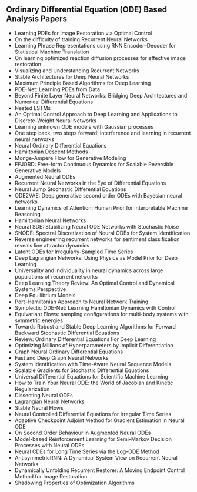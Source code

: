 <h2> Ordinary Differential Equation (ODE) Based Analysis Papers  </h2>

<ul>

 <li><a target="_blank" href="https://github.com/manjunath5496/Ordinary-Differential-Equation-Based-Analysis-Papers/blob/master/ode(1).pdf" style="text-decoration:none;">Learning PDEs for Image Restoration via Optimal Control</a></li>


 <li><a target="_blank" href="https://github.com/manjunath5496/Ordinary-Differential-Equation-Based-Analysis-Papers/blob/master/ode(2).pdf" style="text-decoration:none;">On the difficulty of training Recurrent Neural Networks</a></li>

<li><a target="_blank" href="https://github.com/manjunath5496/Ordinary-Differential-Equation-Based-Analysis-Papers/blob/master/ode(3).pdf" style="text-decoration:none;">Learning Phrase Representations using RNN Encoder–Decoder for Statistical Machine Translation</a></li>
 <li><a target="_blank" href="https://github.com/manjunath5496/Ordinary-Differential-Equation-Based-Analysis-Papers/blob/master/ode(4).pdf" style="text-decoration:none;">On learning optimized reaction diffusion processes for effective image restoration</a></li>                              
<li><a target="_blank" href="https://github.com/manjunath5496/Ordinary-Differential-Equation-Based-Analysis-Papers/blob/master/ode(5).pdf" style="text-decoration:none;">Visualizing and Understanding Recurrent Networks</a></li>
<li><a target="_blank" href="https://github.com/manjunath5496/Ordinary-Differential-Equation-Based-Analysis-Papers/blob/master/ode(6).pdf" style="text-decoration:none;">Stable Architectures for Deep Neural Networks</a></li>
 <li><a target="_blank" href="https://github.com/manjunath5496/Ordinary-Differential-Equation-Based-Analysis-Papers/blob/master/ode(7).pdf" style="text-decoration:none;">Maximum Principle Based Algorithms for Deep Learning</a></li>

 <li><a target="_blank" href="https://github.com/manjunath5496/Ordinary-Differential-Equation-Based-Analysis-Papers/blob/master/ode(8).pdf" style="text-decoration:none;"> PDE-Net: Learning PDEs from Data</a></li>
   <li><a target="_blank" href="https://github.com/manjunath5496/Ordinary-Differential-Equation-Based-Analysis-Papers/blob/master/ode(9).pdf" style="text-decoration:none;">
Beyond Finite Layer Neural Networks: Bridging Deep Architectures and Numerical Differential Equations </a></li>
  
   
 <li><a target="_blank" href="https://github.com/manjunath5496/Ordinary-Differential-Equation-Based-Analysis-Papers/blob/master/ode(10).pdf" style="text-decoration:none;">Nested LSTMs</a></li>                              
<li><a target="_blank" href="https://github.com/manjunath5496/Ordinary-Differential-Equation-Based-Analysis-Papers/blob/master/ode(11).pdf" style="text-decoration:none;">An Optimal Control Approach to Deep Learning and Applications to Discrete-Weight Neural Networks</a></li>
<li><a target="_blank" href="https://github.com/manjunath5496/Ordinary-Differential-Equation-Based-Analysis-Papers/blob/master/ode(12).pdf" style="text-decoration:none;">Learning unknown ODE models with Gaussian processes</a></li>
<li><a target="_blank" href="https://github.com/manjunath5496/Ordinary-Differential-Equation-Based-Analysis-Papers/blob/master/ode(13).pdf" style="text-decoration:none;">One step back, two steps forward: interference and learning in recurrent neural networks</a></li>

<li><a target="_blank" href="https://github.com/manjunath5496/Ordinary-Differential-Equation-Based-Analysis-Papers/blob/master/ode(14).pdf" style="text-decoration:none;">Neural Ordinary Differential Equations</a></li>
                              
<li><a target="_blank" href="https://github.com/manjunath5496/Ordinary-Differential-Equation-Based-Analysis-Papers/blob/master/ode(15).pdf" style="text-decoration:none;">Hamiltonian Descent Methods</a></li>

<li><a target="_blank" href="https://github.com/manjunath5496/Ordinary-Differential-Equation-Based-Analysis-Papers/blob/master/ode(16).pdf" style="text-decoration:none;">
Monge-Ampere Flow for Generative Modeling</a></li>

  <li><a target="_blank" href="https://github.com/manjunath5496/Ordinary-Differential-Equation-Based-Analysis-Papers/blob/master/ode(17).pdf" style="text-decoration:none;">
 FFJORD: Free-form Continuous Dynamics for Scalable Reversible Generative Models</a></li>   
  
<li><a target="_blank" href="https://github.com/manjunath5496/Ordinary-Differential-Equation-Based-Analysis-Papers/blob/master/ode(18).pdf" style="text-decoration:none;">Augmented Neural ODEs</a></li> 

  
<li><a target="_blank" href="https://github.com/manjunath5496/Ordinary-Differential-Equation-Based-Analysis-Papers/blob/master/ode(19).pdf" style="text-decoration:none;">Recurrent Neural Networks in the Eye of Differential Equations</a></li> 

<li><a target="_blank" href="https://github.com/manjunath5496/Ordinary-Differential-Equation-Based-Analysis-Papers/blob/master/ode(20).pdf" style="text-decoration:none;"> Neural Jump Stochastic Differential Equations</a></li>

<li><a target="_blank" href="https://github.com/manjunath5496/Ordinary-Differential-Equation-Based-Analysis-Papers/blob/master/ode(21).pdf" style="text-decoration:none;">ODE2VAE: Deep generative second order ODEs with Bayesian neural networks</a></li>
<li><a target="_blank" href="https://github.com/manjunath5496/Ordinary-Differential-Equation-Based-Analysis-Papers/blob/master/ode(22).pdf" style="text-decoration:none;">Learning Dynamics of Attention: Human Prior for Interpretable Machine Reasoning</a></li> 
 <li><a target="_blank" href="https://github.com/manjunath5496/Ordinary-Differential-Equation-Based-Analysis-Papers/blob/master/ode(23).pdf" style="text-decoration:none;"> Hamiltonian Neural Networks</a></li> 
 

   <li><a target="_blank" href="https://github.com/manjunath5496/Ordinary-Differential-Equation-Based-Analysis-Papers/blob/master/ode(24).pdf" style="text-decoration:none;">Neural SDE: Stabilizing Neural ODE Networks with Stochastic Noise</a></li>
 
   <li><a target="_blank" href="https://github.com/manjunath5496/Ordinary-Differential-Equation-Based-Analysis-Papers/blob/master/ode(25).pdf" style="text-decoration:none;">SNODE: Spectral Discretization of Neural ODEs for System Identification</a></li>                              
 <li><a target="_blank" href="https://github.com/manjunath5496/Ordinary-Differential-Equation-Based-Analysis-Papers/blob/master/ode(26).pdf" style="text-decoration:none;"> Reverse engineering recurrent networks for sentiment classification reveals line attractor dynamics</a></li>
 <li><a target="_blank" href="https://github.com/manjunath5496/Ordinary-Differential-Equation-Based-Analysis-Papers/blob/master/ode(27).pdf" style="text-decoration:none;">Latent ODEs for Irregularly-Sampled Time Series</a></li>
   
 
   <li><a target="_blank" href="https://github.com/manjunath5496/Ordinary-Differential-Equation-Based-Analysis-Papers/blob/master/ode(28).pdf" style="text-decoration:none;">Deep Lagrangian Networks: Using Physics as Model Prior for Deep Learning</a></li>
 
   <li><a target="_blank" href="https://github.com/manjunath5496/Ordinary-Differential-Equation-Based-Analysis-Papers/blob/master/ode(29).pdf" style="text-decoration:none;">Universality and individuality in neural dynamics across large populations of recurrent networks</a></li>                              

  <li><a target="_blank" href="https://github.com/manjunath5496/Ordinary-Differential-Equation-Based-Analysis-Papers/blob/master/ode(30).pdf" style="text-decoration:none;">Deep Learning Theory Review: An Optimal Control and Dynamical Systems Perspective</a></li>
 
   <li><a target="_blank" href="https://github.com/manjunath5496/Ordinary-Differential-Equation-Based-Analysis-Papers/blob/master/ode(31).pdf" style="text-decoration:none;">Deep Equilibrium Models</a></li> 
    <li><a target="_blank" href="https://github.com/manjunath5496/Ordinary-Differential-Equation-Based-Analysis-Papers/blob/master/ode(32).pdf" style="text-decoration:none;">Port–Hamiltonian Approach to Neural Network Training</a></li> 

   <li><a target="_blank" href="https://github.com/manjunath5496/Ordinary-Differential-Equation-Based-Analysis-Papers/blob/master/ode(33).pdf" style="text-decoration:none;">Symplectic ODE-Net: Learning Hamiltonian Dynamics with Control</a></li>                              

  <li><a target="_blank" href="https://github.com/manjunath5496/Ordinary-Differential-Equation-Based-Analysis-Papers/blob/master/ode(34).pdf" style="text-decoration:none;">Equivariant Flows: sampling configurations for multi-body systems with symmetric energies</a></li> 
 
  <li><a target="_blank" href="https://github.com/manjunath5496/Ordinary-Differential-Equation-Based-Analysis-Papers/blob/master/ode(35).pdf" style="text-decoration:none;">Towards Robust and Stable Deep Learning Algorithms for Forward Backward Stochastic Differential Equations</a></li> 

  <li><a target="_blank" href="https://github.com/manjunath5496/Ordinary-Differential-Equation-Based-Analysis-Papers/blob/master/ode(36).pdf" style="text-decoration:none;">Review: Ordinary Differential Equations For Deep Learning</a></li> 
 
<li><a target="_blank" href="https://github.com/manjunath5496/Ordinary-Differential-Equation-Based-Analysis-Papers/blob/master/ode(37).pdf" style="text-decoration:none;"> Optimizing Millions of Hyperparameters by Implicit Differentiation</a></li>
 <li><a target="_blank" href="https://github.com/manjunath5496/Ordinary-Differential-Equation-Based-Analysis-Papers/blob/master/ode(38).pdf" style="text-decoration:none;">Graph Neural Ordinary Differential Equations</a></li>

  <li><a target="_blank" href="https://github.com/manjunath5496/Ordinary-Differential-Equation-Based-Analysis-Papers/blob/master/ode(39).pdf" style="text-decoration:none;">Fast and Deep Graph Neural Networks</a></li> 
 
  <li><a target="_blank" href="https://github.com/manjunath5496/Ordinary-Differential-Equation-Based-Analysis-Papers/blob/master/ode(40).pdf" style="text-decoration:none;"> System Identification with Time-Aware Neural Sequence Models</a></li> 

  <li><a target="_blank" href="https://github.com/manjunath5496/Ordinary-Differential-Equation-Based-Analysis-Papers/blob/master/ode(41).pdf" style="text-decoration:none;">Scalable Gradients for Stochastic Differential Equations</a></li> 
 
<li><a target="_blank" href="https://github.com/manjunath5496/Ordinary-Differential-Equation-Based-Analysis-Papers/blob/master/ode(42).pdf" style="text-decoration:none;">Universal Differential Equations for Scientific Machine Learning</a></li>
 <li><a target="_blank" href="https://github.com/manjunath5496/Ordinary-Differential-Equation-Based-Analysis-Papers/blob/master/ode(43).pdf" style="text-decoration:none;">How to Train Your Neural ODE: the World of Jacobian and Kinetic Regularization</a></li>

  <li><a target="_blank" href="https://github.com/manjunath5496/Ordinary-Differential-Equation-Based-Analysis-Papers/blob/master/ode(44).pdf" style="text-decoration:none;">Dissecting Neural ODEs</a></li> 
 
<li><a target="_blank" href="https://github.com/manjunath5496/Ordinary-Differential-Equation-Based-Analysis-Papers/blob/master/ode(45).pdf" style="text-decoration:none;">Lagrangian Neural Networks</a></li>
 <li><a target="_blank" href="https://github.com/manjunath5496/Ordinary-Differential-Equation-Based-Analysis-Papers/blob/master/ode(46).pdf" style="text-decoration:none;">Stable Neural Flows</a></li>

 
<li><a target="_blank" href="https://github.com/manjunath5496/Ordinary-Differential-Equation-Based-Analysis-Papers/blob/master/ode(47).pdf" style="text-decoration:none;">Neural Controlled Differential Equations for Irregular Time Series</a></li>
 <li><a target="_blank" href="https://github.com/manjunath5496/Ordinary-Differential-Equation-Based-Analysis-Papers/blob/master/ode(48).pdf" style="text-decoration:none;">Adaptive Checkpoint Adjoint Method for Gradient Estimation in Neural ODE</a></li>

 
<li><a target="_blank" href="https://github.com/manjunath5496/Ordinary-Differential-Equation-Based-Analysis-Papers/blob/master/ode(49).pdf" style="text-decoration:none;">On Second Order Behaviour in Augmented Neural ODEs</a></li>
 <li><a target="_blank" href="https://github.com/manjunath5496/Ordinary-Differential-Equation-Based-Analysis-Papers/blob/master/ode(50).pdf" style="text-decoration:none;">Model-based Reinforcement Learning for Semi-Markov Decision Processes with Neural ODEs</a></li>

 
<li><a target="_blank" href="https://github.com/manjunath5496/Ordinary-Differential-Equation-Based-Analysis-Papers/blob/master/ode(51).pdf" style="text-decoration:none;">Neural CDEs for Long Time Series via the Log-ODE Method</a></li>
 <li><a target="_blank" href="https://github.com/manjunath5496/Ordinary-Differential-Equation-Based-Analysis-Papers/blob/master/ode(52).pdf" style="text-decoration:none;">AntisymmetricRNN: A Dynamical System View on Recurrent Neural Networks</a></li>

<li><a target="_blank" href="https://github.com/manjunath5496/Ordinary-Differential-Equation-Based-Analysis-Papers/blob/master/ode(53).pdf" style="text-decoration:none;">Dynamically Unfolding Recurrent Restorer: A Moving Endpoint Control Method for Image Restoration</a></li>
 <li><a target="_blank" href="https://github.com/manjunath5496/Ordinary-Differential-Equation-Based-Analysis-Papers/blob/master/ode(54).pdf" style="text-decoration:none;">Shadowing Properties of Optimization Algorithms</a></li>









</ul>
